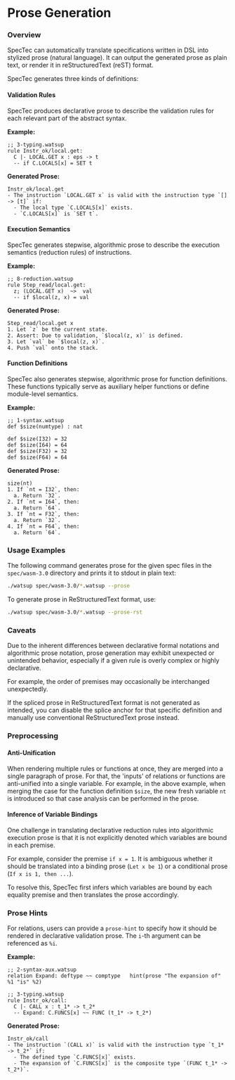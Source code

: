 # Prose Generation

### Overview

SpecTec can automatically translate specifications written in DSL into stylized prose (natural language).
It can output the generated prose as plain text, or render it in reStructuredText (reST) format.

SpecTec generates three kinds of definitions:

#### Validation Rules

SpecTec produces declarative prose to describe the validation rules for each relevant part of the abstract syntax.

**Example:**
```wasm
;; 3-typing.watsup
rule Instr_ok/local.get:
  C |- LOCAL.GET x : eps -> t
  -- if C.LOCALS[x] = SET t
```

**Generated Prose:**
```
Instr_ok/local.get
- The instruction `LOCAL.GET x` is valid with the instruction type `[] -> [t]` if:
  - The local type `C.LOCALS[x]` exists.
  - `C.LOCALS[x]` is `SET t`.
```

#### Execution Semantics

SpecTec generates stepwise, algorithmic prose to describe the execution semantics (reduction rules) of instructions.

**Example:**
```wasm
;; 8-reduction.watsup
rule Step_read/local.get:
  z; (LOCAL.GET x)  ~>  val
  -- if $local(z, x) = val
```

**Generated Prose:**
```
Step_read/local.get x
1. Let `z` be the current state.
2. Assert: Due to validation, `$local(z, x)` is defined.
3. Let `val` be `$local(z, x)`.
4. Push `val` onto the stack.
```

#### Function Definitions

SpecTec also generates stepwise, algorithmic prose for function definitions. These functions typically serve as auxiliary helper functions or define module-level semantics.

**Example:**
```wasm
;; 1-syntax.watsup
def $size(numtype) : nat

def $size(I32) = 32
def $size(I64) = 64
def $size(F32) = 32
def $size(F64) = 64
```

**Generated Prose:**
```
size(nt)
1. If `nt = I32`, then:
  a. Return `32`.
2. If `nt = I64`, then:
  a. Return `64`.
3. If `nt = F32`, then:
  a. Return `32`.
4. If `nt = F64`, then:
  a. Return `64`.
```

### Usage Examples

The following command generates prose for the given spec files in the `spec/wasm-3.0` directory and prints it to stdout in plain text:
```sh
./watsup spec/wasm-3.0/*.watsup --prose
```

To generate prose in ReStructuredText format, use:
```sh
./watsup spec/wasm-3.0/*.watsup --prose-rst
```

### Caveats

Due to the inherent differences between declarative formal notations and algorithmic prose notation, prose generation may exhibit unexpected or unintended behavior, especially if a given rule is overly complex or highly declarative.

For example, the order of premises may occasionally be interchanged unexpectedly.

If the spliced prose in ReStructuredText format is not generated as intended, you can disable the splice anchor for that specific definition and manually use conventional ReStructuredText prose instead.

### Preprocessing

#### Anti-Unification
When rendering multiple rules or functions at once, they are merged into a single paragraph of prose.
For that, the 'inputs' of relations or functions are anti-unified into a single variable.
For example, in the above example, when merging the case for the function definition `$size`,
the new fresh variable `nt` is introduced so that case analysis can be performed in the prose.

#### Inference of Variable Bindings
One challenge in translating declarative reduction rules into algorithmic execution prose is that it is not explicitly denoted which variables are bound in each premise.

For example, consider the premise `if x = 1`. It is ambiguous whether it should be translated into a binding prose (`Let x be 1`) or a conditional prose (`If x is 1, then ...`).

To resolve this, SpecTec first infers which variables are bound by each equality premise and then translates the prose accordingly.

### Prose Hints

For relations, users can provide a `prose-hint` to specify how it should be rendered in declarative validation prose. The `i`-th argument can be referenced as `%i`.

**Example:**
```wasm
;; 2-syntax-aux.watsup
relation Expand: deftype ~~ comptype   hint(prose "The expansion of" %1 "is" %2)

;; 3-typing.watsup
rule Instr_ok/call:
  C |- CALL x : t_1* -> t_2*
  -- Expand: C.FUNCS[x] ~~ FUNC (t_1* -> t_2*)
```

**Generated Prose:**
```
Instr_ok/call
- The instruction `(CALL x)` is valid with the instruction type `t_1* -> t_2*` if:
  - The defined type `C.FUNCS[x]` exists.
  - The expansion of `C.FUNCS[x]` is the composite type `(FUNC t_1* -> t_2*)`.
```
